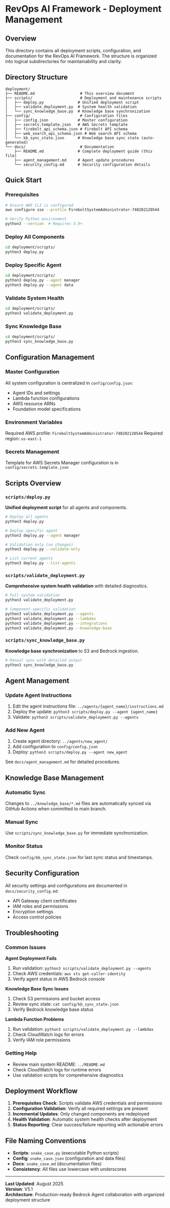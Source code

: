 # RevOps AI Framework - Deployment Management

## Overview

This directory contains all deployment scripts, configuration, and documentation for the RevOps AI Framework. The structure is organized into logical subdirectories for maintainability and clarity.

## Directory Structure

```
deployment/
├── README.md                    # This overview document
├── scripts/                     # Deployment and maintenance scripts
│   ├── deploy.py               # Unified deployment script
│   ├── validate_deployment.py  # System health validation
│   └── sync_knowledge_base.py  # Knowledge base synchronization
├── config/                      # Configuration files
│   ├── config.json             # Master configuration
│   ├── secrets.template.json   # AWS Secrets template
│   ├── firebolt_api_schema.json # Firebolt API schema
│   ├── web_search_api_schema.json # Web search API schema
│   └── kb_sync_state.json      # Knowledge base sync state (auto-generated)
└── docs/                        # Documentation
    ├── README.md               # Complete deployment guide (this file)
    ├── agent_management.md     # Agent update procedures
    └── security_config.md      # Security configuration details
```

## Quick Start

### Prerequisites
```bash
# Ensure AWS CLI is configured
aws configure sso --profile FireboltSystemAdministrator-740202120544

# Verify Python environment
python3 --version  # Requires 3.9+
```

### Deploy All Components
```bash
cd deployment/scripts/
python3 deploy.py
```

### Deploy Specific Agent
```bash
cd deployment/scripts/
python3 deploy.py --agent manager
python3 deploy.py --agent data
```

### Validate System Health
```bash
cd deployment/scripts/
python3 validate_deployment.py
```

### Sync Knowledge Base
```bash
cd deployment/scripts/
python3 sync_knowledge_base.py
```

## Configuration Management

### Master Configuration
All system configuration is centralized in `config/config.json`:
- Agent IDs and settings
- Lambda function configurations  
- AWS resource ARNs
- Foundation model specifications

### Environment Variables
Required AWS profile: `FireboltSystemAdministrator-740202120544`
Required region: `us-east-1`

### Secrets Management
Template for AWS Secrets Manager configuration is in `config/secrets.template.json`

## Scripts Overview

### `scripts/deploy.py`
**Unified deployment script** for all agents and components.

```bash
# Deploy all agents
python3 deploy.py

# Deploy specific agent
python3 deploy.py --agent manager

# Validation only (no changes)
python3 deploy.py --validate-only

# List current agents
python3 deploy.py --list-agents
```

### `scripts/validate_deployment.py`
**Comprehensive system health validation** with detailed diagnostics.

```bash
# Full system validation
python3 validate_deployment.py

# Component-specific validation
python3 validate_deployment.py --agents
python3 validate_deployment.py --lambdas
python3 validate_deployment.py --integrations
python3 validate_deployment.py --knowledge-base
```

### `scripts/sync_knowledge_base.py`
**Knowledge base synchronization** to S3 and Bedrock ingestion.

```bash
# Manual sync with detailed output
python3 sync_knowledge_base.py
```

## Agent Management

### Update Agent Instructions
1. Edit the agent instructions file: `../agents/{agent_name}/instructions.md`
2. Deploy the update: `python3 scripts/deploy.py --agent {agent_name}`
3. Validate: `python3 scripts/validate_deployment.py --agents`

### Add New Agent
1. Create agent directory: `../agents/new_agent/`
2. Add configuration to `config/config.json`
3. Deploy: `python3 scripts/deploy.py --agent new_agent`

See `docs/agent_management.md` for detailed procedures.

## Knowledge Base Management

### Automatic Sync
Changes to `../knowledge_base/*.md` files are automatically synced via GitHub Actions when committed to main branch.

### Manual Sync
Use `scripts/sync_knowledge_base.py` for immediate synchronization.

### Monitor Status
Check `config/kb_sync_state.json` for last sync status and timestamps.

## Security Configuration

All security settings and configurations are documented in `docs/security_config.md`:
- API Gateway client certificates
- IAM roles and permissions
- Encryption settings
- Access control policies

## Troubleshooting

### Common Issues

**Agent Deployment Fails**
1. Run validation: `python3 scripts/validate_deployment.py --agents`
2. Check AWS credentials: `aws sts get-caller-identity`
3. Verify agent status in AWS Bedrock console

**Knowledge Base Sync Issues**
1. Check S3 permissions and bucket access
2. Review sync state: `cat config/kb_sync_state.json`
3. Verify Bedrock knowledge base status

**Lambda Function Problems**
1. Run validation: `python3 scripts/validate_deployment.py --lambdas`
2. Check CloudWatch logs for errors
3. Verify IAM role permissions

### Getting Help
- Review main system README: `../README.md`
- Check CloudWatch logs for runtime errors
- Use validation scripts for comprehensive diagnostics

## Deployment Workflow

1. **Prerequisites Check**: Scripts validate AWS credentials and permissions
2. **Configuration Validation**: Verify all required settings are present
3. **Incremental Updates**: Only changed components are redeployed
4. **Health Validation**: Automatic system health checks after deployment
5. **Status Reporting**: Clear success/failure reporting with actionable errors

## File Naming Conventions

- **Scripts**: `snake_case.py` (executable Python scripts)
- **Config**: `snake_case.json` (configuration and data files)  
- **Docs**: `snake_case.md` (documentation files)
- **Consistency**: All files use lowercase with underscores

---

**Last Updated**: August 2025  
**Version**: V5.1  
**Architecture**: Production-ready Bedrock Agent collaboration with organized deployment structure